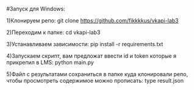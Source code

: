 #Запуск для Windows:

1)Клонируем репо: 
git clone https://github.com/fikkkkus/vkapi-lab3

2)Переходим к папке: 
cd vkapi-lab3

3)Устанавливаем зависимости: 
pip install -r requirements.txt

4)Запускаем скрипт, вам предложат ввести id и token которые я прикрепил в LMS: 
python main.py

5)Файл с результатами сохраниться в папке куда клонировали репо, чтобы просмотреть содержимое можно прописать: 
type result.json

